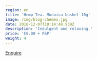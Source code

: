 ```yaml
---
region: en
title: 'Hemp Tea. Monoica bushel 10g'
image: /img/blog-chemex.jpg
date: 2018-12-07T10:14:48.939Z
description: 'Indulgent and relaxing.'
price: '€8.00 + P&P'
weight: 4
---
```


[Enquire](mailto:francesca.tomassini@gmail.com?subject=Hemp%20Tea.%20Monoica%20bushel%2010g%20enquiry.&body=Please%20tell%20me%20how%20much%20it%20is%20to%20post%20to%20my%20address%3A%0D%0A%0D%0A%0D%0APostcode%3A%0D%0A%0D%0A%0D%0A%0D%0A%20Thank%20you%0D%0A%0D%0A%0D%0A%0D%0A)